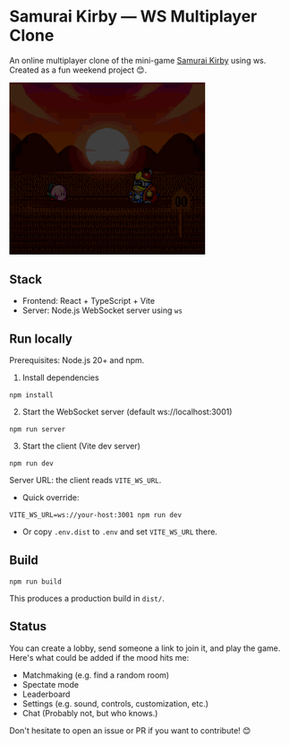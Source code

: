 # Samurai Kirby — WS Multiplayer Clone

An online multiplayer clone of the mini-game [Samurai Kirby](https://wikirby.com/wiki/Samurai_Kirby) using ws.<br>
Created as a fun weekend project 😊.<br>

<img src="/public/demo.gif" width="350">

## Stack
- Frontend: React + TypeScript + Vite
- Server: Node.js WebSocket server using `ws`

## Run locally
Prerequisites: Node.js 20+ and npm.

1) Install dependencies
```
npm install
```

2) Start the WebSocket server (default ws://localhost:3001)
```
npm run server
```

3) Start the client (Vite dev server)
```
npm run dev
```
Server URL: the client reads `VITE_WS_URL`.
- Quick override:
```
VITE_WS_URL=ws://your-host:3001 npm run dev
```
- Or copy `.env.dist` to `.env` and set `VITE_WS_URL` there.

## Build
```
npm run build
```
This produces a production build in `dist/`.

## Status
You can create a lobby, send someone a link to join it, and play the game.<br>
Here's what could be added if the mood hits me:
- Matchmaking (e.g. find a random room)
- Spectate mode
- Leaderboard
- Settings (e.g. sound, controls, customization, etc.)
- Chat (Probably not, but who knows.)

Don't hesitate to open an issue or PR if you want to contribute! 😊
